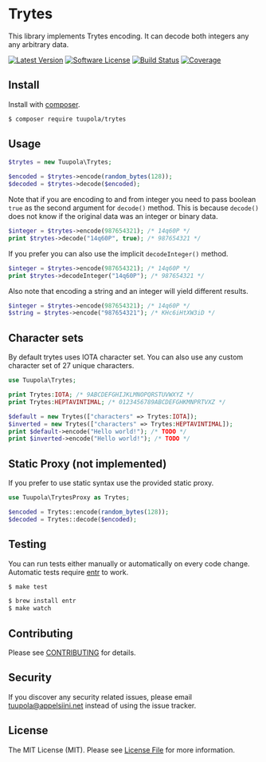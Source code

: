# Trytes

This library implements Trytes encoding. It can decode both integers any any arbitrary data.

[![Latest Version](https://img.shields.io/packagist/v/tuupola/trytet.svg?style=flat-square)](https://packagist.org/packages/tuupola/trytes)
[![Software License](https://img.shields.io/badge/license-MIT-brightgreen.svg?style=flat-square)](LICENSE.md)
[![Build Status](https://img.shields.io/travis/tuupola/trytes/master.svg?style=flat-square)](https://travis-ci.org/tuupola/trytes)
[![Coverage](http://img.shields.io/codecov/c/github/tuupola/trytes.svg?style=flat-square)](https://codecov.io/github/tuupola/trytes)

## Install

Install with [composer](https://getcomposer.org/).

``` bash
$ composer require tuupola/trytes
```

## Usage

``` php
$trytes = new Tuupola\Trytes;

$encoded = $trytes->encode(random_bytes(128));
$decoded = $trytes->decode($encoded);
```

Note that if you are encoding to and from integer you need to pass boolean `true` as the second argument for `decode()` method. This is because `decode()` does not know if the original data was an integer or binary data.

``` php
$integer = $trytes->encode(987654321); /* 14q60P */
print $trytes->decode("14q60P", true); /* 987654321 */
```

If you prefer you can also use the implicit `decodeInteger()` method.

``` php
$integer = $trytes->encode(987654321); /* 14q60P */
print $trytes->decodeInteger("14q60P"); /* 987654321 */
```

Also note that encoding a string and an integer will yield different results.

``` php
$integer = $trytes->encode(987654321); /* 14q60P */
$string = $trytes->encode("987654321"); /* KHc6iHtXW3iD */
```

## Character sets

By default trytes uses IOTA character set. You can also use any custom character set of 27 unique characters.

```php
use Tuupola\Trytes;

print Trytes:IOTA; /* 9ABCDEFGHIJKLMNOPQRSTUVWXYZ */
print Trytes:HEPTAVINTIMAL; /* 0123456789ABCDEFGHKMNPRTVXZ */

$default = new Trytes(["characters" => Trytes:IOTA]);
$inverted = new Trytes(["characters" => Trytes:HEPTAVINTIMAL]);
print $default->encode("Hello world!"); /* TODO */
print $inverted->encode("Hello world!"); /* TODO */
```

## Static Proxy (not implemented)

If you prefer to use static syntax use the provided static proxy.

``` php
use Tuupola\TrytesProxy as Trytes;

$encoded = Trytes::encode(random_bytes(128));
$decoded = Trytes::decode($encoded);
```

## Testing

You can run tests either manually or automatically on every code change. Automatic tests require [entr](http://entrproject.org/) to work.

``` bash
$ make test
```
``` bash
$ brew install entr
$ make watch
```

## Contributing

Please see [CONTRIBUTING](CONTRIBUTING.md) for details.

## Security

If you discover any security related issues, please email tuupola@appelsiini.net instead of using the issue tracker.

## License

The MIT License (MIT). Please see [License File](LICENSE.md) for more information.
